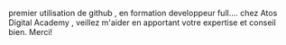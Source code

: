 premier utilisation de github , en formation developpeur full.... chez Atos Digital Academy , veillez m'aider en apportant votre expertise et conseil bien. Merci!
